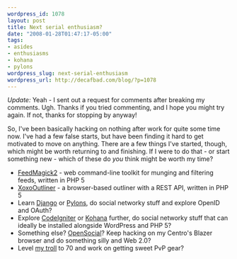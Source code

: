 ```yaml
--- 
wordpress_id: 1078
layout: post
title: Next serial enthusiasm?
date: "2008-01-28T01:47:17-05:00"
tags: 
- asides
- enthusiasms
- kohana
- pylons
wordpress_slug: next-serial-enthusiasm
wordpress_url: http://decafbad.com/blog/?p=1078
---
```

*Update:* Yeah - I sent out a request for comments after breaking my comments.  Ugh.  Thanks if you tried commenting, and I hope you might try again.  If not, thanks for stopping by anyway!

So, I've been basically hacking on nothing after work for quite some time now.  I've had a few false starts, but have been finding it hard to get motivated to move on anything.  There are a few things I've started, though, which might be worth returning to and finishing.  If I were to do that - or start something new - which of these do *you* think might be worth my time?

* [FeedMagick2](http://decafbad.com/svn/trunk/FeedMagick2/) - web command-line toolkit for munging and filtering feeds, written in PHP 5
* [XoxoOutliner](http://decafbad.com/svn/trunk/XoxoOutliner/) - a browser-based outliner with a REST API, written in PHP 5
* Learn [Django](http://www.djangoproject.com/) or [Pylons](http://pylonshq.com/), do social networky stuff and explore OpenID and OAuth?
* Explore [CodeIgniter](http://codeigniter.com/) or [Kohana](http://kohanaphp.com/home.html) further, do social networky stuff that can ideally be installed alongside WordPress and PHP 5?
* Something else?  [OpenSocial](http://code.google.com/apis/opensocial/)?  Keep hacking on my Centro's Blazer browser and do something silly and Web 2.0?
* Level [my troll](http://armory.worldofwarcraft.com/character-sheet.xml?r=Maelstrom&n=Paytol) to 70 and work on getting sweet PvP gear?

